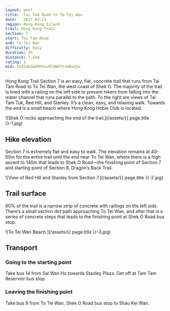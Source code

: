```yaml
---
layout: post
title:  Tai Tam Road to To Tei Wan
date:   2017-03-13
region: Hong Kong Island
trail: Hong Kong Trail
section: 7
start: Tai Tam Road
end: To Tei Wan
difficulty: Easy
duration: 2h
distance: 7.5km
rating: 1
mid: 1C0I0odad9Peuu9lOWXYtvmNxOyw
---
```

Hong Kong Trail Section 7 is an easy, flat, concrete trail that runs from Tai Tam Road to To Tei Wan, the west coast of Shek O. The majority of the trail is lined with a railing on the left side to prevent hikers from falling into the water channel that runs parallel to the path. To the right are views of Tai Tam Tuk, Red Hill, and Stanley. It’s a clean, easy, and relaxing walk. Towards the end is a small beach where Hong Kong Hobie Club is located.

![Shek O rocks approaching the end of the trail.](/assets/{{ page.title }}-1.jpg)

## Hike elevation

Section 7 is extremely flat and easy to walk. The elevation remains at 40-60m for the entire trail until the end near To Tei Wan, where there is a high ascent to 140m that leads to Shek O Road—the finishing point of Section 7 and starting point of Section 8, Dragon’s Back Trail.

![View of Red Hill and Stanley from Section 7.](/assets/{{ page.title }}-2.jpg)

## Trail surface

90% of the trail is a narrow strip of concrete with railings on the left side. There’s a small section dirt path approaching To Tei Wan, and after that is a series of concrete steps that leads to the finishing point at Shek O Road bus stop.

![To Tei Wan Beach.](/assets/{{ page.title }}-3.jpg)

## Transport

### Going to the starting point

Take bus 14 from Sai Wan Ho towards Stanley Plaza. Get off at Tam Tam Reservoir bus stop.

### Leaving the finishing point

Take bus 9 from To Tei Wan, Shek O Road bus stop to Shau Kei Wan.